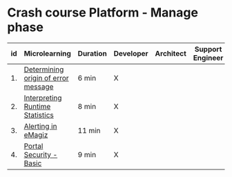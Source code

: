 # Crash course Platform - Manage phase

| id | Microlearning | Duration | Developer | Architect | Support<br>Engineer |
| ---- | ---- | ---- | ---- | ---- | ---- |
|1. |[Determining origin of error message](crashcourse-platform-manage-determining-origin-of-error-message.md)| 6 min | X | | |
|2. |[Interpreting Runtime Statistics](crashcourse-platform-manage-interpreting-runtime-statistics.md)| 8 min | X | | |
|3. |[Alerting in eMagiz](crashcourse-platform-manage-alerting-in-emagiz.md)| 11 min | X | | |
|4. |[Portal Security - Basic](crashcourse-platform-manage-portal-security-basic.md)| 9 min | X | | |
